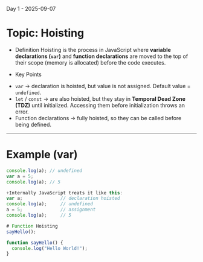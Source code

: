  Day 1 - 2025-09-07
# Topic: Hoisting

+ Definition
Hoisting is the process in JavaScript where **variable declarations (`var`)** and **function declarations** are moved to the top of their scope (memory is allocated) before the code executes.

+ Key Points
- `var` → declaration is hoisted, but value is not assigned. Default value = `undefined`.
- `let` / `const` → are also hoisted, but they stay in **Temporal Dead Zone (TDZ)** until initialized. Accessing them before initialization throws an error.
- Function declarations → fully hoisted, so they can be called before being defined.

---

# Example (var)
```js
console.log(a); // undefined
var a = 5;
console.log(a); // 5

+Internally JavaScript treats it like this:
var a;              // declaration hoisted
console.log(a);     // undefined
a = 5;              // assignment
console.log(a);     // 5

# Function Hoisting
sayHello(); 

function sayHello() {
  console.log("Hello World!");
}


